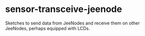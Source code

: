 sensor-transceive-jeenode
=========================

Sketches to send data from JeeNodes and receive them on other JeeNodes, perhaps equipped with LCDs.
